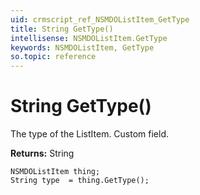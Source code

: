 ```yaml
---
uid: crmscript_ref_NSMDOListItem_GetType
title: String GetType()
intellisense: NSMDOListItem.GetType
keywords: NSMDOListItem, GetType
so.topic: reference
---
```


# String GetType()

The type of the ListItem. Custom field.

**Returns:** String

```crmscript
NSMDOListItem thing;
String type  = thing.GetType();
```


